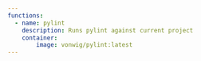 ```yaml
---
functions:
  - name: pylint
    description: Runs pylint against current project
    container:
        image: vonwig/pylint:latest
---
```

